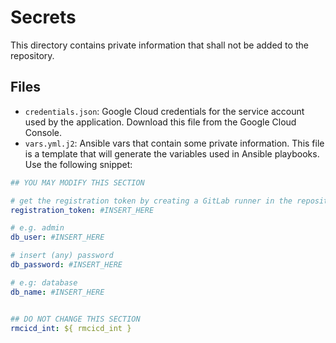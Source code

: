 # Secrets

This directory contains private information that shall not be added to the repository.

## Files

- `credentials.json`: Google Cloud credentials for the service account used by the application. Download this file from the Google Cloud Console.
- `vars.yml.j2`: Ansible vars that contain some private information. This file is a template that will generate the variables used in Ansible playbooks. Use the following snippet:
```yaml
## YOU MAY MODIFY THIS SECTION

# get the registration token by creating a GitLab runner in the repository
registration_token: #INSERT_HERE

# e.g. admin
db_user: #INSERT_HERE

# insert (any) password
db_password: #INSERT_HERE

# e.g: database
db_name: #INSERT_HERE


## DO NOT CHANGE THIS SECTION
rmcicd_int: ${ rmcicd_int }
```